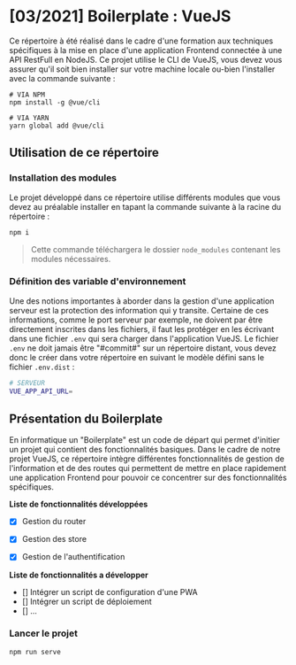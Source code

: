 # [03/2021] Boilerplate : VueJS

Ce répertoire à été réalisé dans le cadre d'une formation aux techniques spécifiques à la mise en place d'une application Frontend connectée à une API RestFull en NodeJS. Ce projet utilise le CLI de VueJS, vous devez vous assurer qu'il soit bien installer sur votre machine locale ou-bien l'installer avec la commande suivante :

```bach
# VIA NPM
npm install -g @vue/cli

# VIA YARN
yarn global add @vue/cli
````

## Utilisation de ce répertoire

### Installation des modules

Le projet développé dans ce répertoire utilise différents modules que vous devez au préalable installer en tapant la commande suivante à la racine du répertoire :

```bash
npm i
```

> Cette commande téléchargera le dossier `node_modules` contenant les modules nécessaires.


### Définition des variable d'environnement

Une des notions importantes à aborder dans la gestion d'une application serveur est la protection des information qui y transite. Certaine de ces informations, comme le port serveur par exemple, ne doivent par être directement inscrites dans les fichiers, il faut les protéger en les écrivant dans une fichier `.env` qui sera charger dans l'application VueJS. Le fichier `.env` ne doit jamais être "#commit#" sur un répertoire distant, vous devez donc le créer dans votre répertoire en suivant le modèle défini sans le fichier `.env.dist` :

```bash
# SERVEUR
VUE_APP_API_URL=
```

## Présentation du Boilerplate

En informatique un "Boilerplate" est un code de départ qui permet d'initier un projet qui contient des fonctionnalités basiques. Dans le cadre de notre projet VueJS, ce répertoire intègre différentes fonctionnalités de gestion de l'information et de des routes qui permettent de mettre en place rapidement une application Frontend pour pouvoir ce concentrer sur des fonctionnalités spécifiques.

**Liste de fonctionnalités développées**

- [x] Gestion du router
- [x] Gestion des store
- [x] Gestion de l'authentification


**Liste de fonctionnalités a développer**

- [] Intégrer un script de configuration d'une PWA
- [] Intégrer un script de déploiement
- [] ...

### Lancer le projet

```bash
npm run serve
```